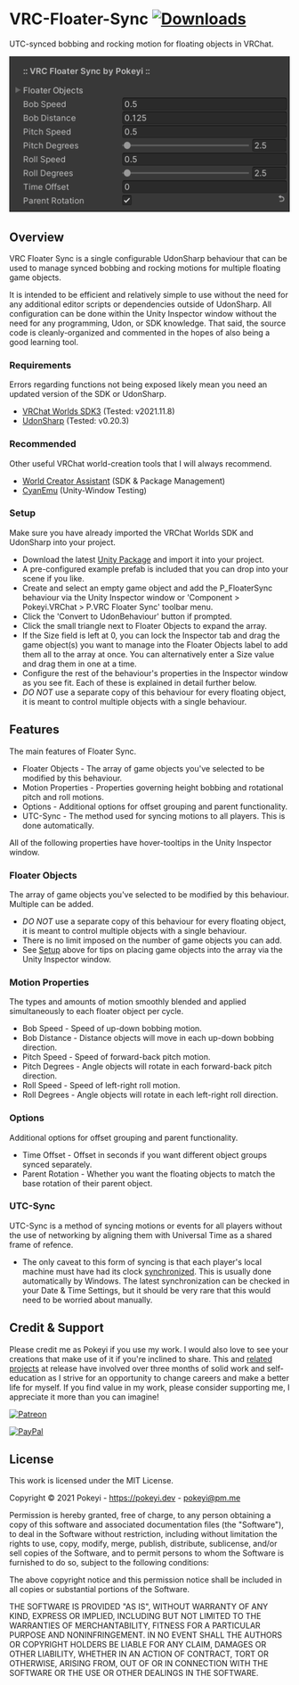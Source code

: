 # VRC-Floater-Sync [![Downloads](https://img.shields.io/github/downloads/Pokeyi/VRC-Floater-Sync/total?label=Downloads&logo=github)](https://github.com/Pokeyi/VRC-Floater-Sync/releases)
UTC-synced bobbing and rocking motion for floating objects in VRChat.

![Floater Sync](P_FloaterSync.png)

## Overview
VRC Floater Sync is a single configurable UdonSharp behaviour that can be used to manage synced bobbing and rocking motions for multiple floating game objects.

It is intended to be efficient and relatively simple to use without the need for any additional editor scripts or dependencies outside of UdonSharp. All configuration can be done within the Unity Inspector window without the need for any programming, Udon, or SDK knowledge. That said, the source code is cleanly-organized and commented in the hopes of also being a good learning tool.

### Requirements
Errors regarding functions not being exposed likely mean you need an updated version of the SDK or UdonSharp.
- [VRChat Worlds SDK3](https://vrchat.com/home/download) (Tested: v2021.11.8)
- [UdonSharp](https://github.com/MerlinVR/UdonSharp) (Tested: v0.20.3)

### Recommended
Other useful VRChat world-creation tools that I will always recommend.
- [World Creator Assistant](https://github.com/Varneon/WorldCreatorAssistant) (SDK & Package Management)
- [CyanEmu](https://github.com/CyanLaser/CyanEmu) (Unity-Window Testing)

### Setup
Make sure you have already imported the VRChat Worlds SDK and UdonSharp into your project.
- Download the latest [Unity Package](https://github.com/Pokeyi/VRC-Floater-Sync/releases) and import it into your project.
- A pre-configured example prefab is included that you can drop into your scene if you like.
- Create and select an empty game object and add the P_FloaterSync behaviour via the Unity Inspector window or 'Component > Pokeyi.VRChat > P.VRC Floater Sync' toolbar menu.
- Click the 'Convert to UdonBehaviour' button if prompted.
- Click the small triangle next to Floater Objects to expand the array.
- If the Size field is left at 0, you can lock the Inspector tab and drag the game object(s) you want to manage into the Floater Objects label to add them all to the array at once. You can alternatively enter a Size value and drag them in one at a time.
- Configure the rest of the behaviour's properties in the Inspector window as you see fit. Each of these is explained in detail further below.
- *DO NOT* use a separate copy of this behaviour for every floating object, it is meant to control multiple objects with a single behaviour.

## Features
The main features of Floater Sync.
- Floater Objects - The array of game objects you've selected to be modified by this behaviour.
- Motion Properties - Properties governing height bobbing and rotational pitch and roll motions.
- Options - Additional options for offset grouping and parent functionality.
- UTC-Sync - The method used for syncing motions to all players. This is done automatically.

All of the following properties have hover-tooltips in the Unity Inspector window.

### Floater Objects
The array of game objects you've selected to be modified by this behaviour. Multiple can be added.
- *DO NOT* use a separate copy of this behaviour for every floating object, it is meant to control multiple objects with a single behaviour.
- There is no limit imposed on the number of game objects you can add.
- See [Setup](#setup) above for tips on placing game objects into the array via the Unity Inspector window.

### Motion Properties
The types and amounts of motion smoothly blended and applied simultaneously to each floater object per cycle.
- Bob Speed - Speed of up-down bobbing motion.
- Bob Distance - Distance objects will move in each up-down bobbing direction.
- Pitch Speed - Speed of forward-back pitch motion.
- Pitch Degrees - Angle objects will rotate in each forward-back pitch direction.
- Roll Speed - Speed of left-right roll motion.
- Roll Degrees - Angle objects will rotate in each left-right roll direction.

### Options
Additional options for offset grouping and parent functionality.
- Time Offset - Offset in seconds if you want different object groups synced separately.
- Parent Rotation - Whether you want the floating objects to match the base rotation of their parent object.

### UTC-Sync
UTC-Sync is a method of syncing motions or events for all players without the use of networking by aligning them with Universal Time as a shared frame of refence.
- The only caveat to this form of syncing is that each player's local machine must have had its clock [synchronized](https://youtu.be/VZBxG6v0gYQ). This is usually done automatically by Windows. The latest synchronization can be checked in your Date & Time Settings, but it should be very rare that this would need to be worried about manually.

## Credit & Support
Please credit me as Pokeyi if you use my work. I would also love to see your creations that make use of it if you're inclined to share. This and [related projects](https://github.com/Pokeyi/pokeyi.github.io#my-projects) at release have involved over three months of solid work and self-education as I strive for an opportunity to change careers and make a better life for myself. If you find value in my work, please consider supporting me, I appreciate it more than you can imagine!

[![Patreon](https://img.shields.io/badge/Patreon-Support-red?logo=patreon)](https://patreon.com/pokeyi)

[![PayPal](https://img.shields.io/badge/PayPal-Donate-blue?logo=paypal)](https://www.paypal.com/donate?hosted_button_id=XFBLJ5GNSLGRC)

## License
This work is licensed under the MIT License.

Copyright © 2021 Pokeyi - https://pokeyi.dev - [pokeyi@pm.me](mailto:pokeyi@pm.me)

Permission is hereby granted, free of charge, to any person obtaining a copy
of this software and associated documentation files (the "Software"), to deal
in the Software without restriction, including without limitation the rights
to use, copy, modify, merge, publish, distribute, sublicense, and/or sell
copies of the Software, and to permit persons to whom the Software is
furnished to do so, subject to the following conditions:

The above copyright notice and this permission notice shall be included in all
copies or substantial portions of the Software.

THE SOFTWARE IS PROVIDED "AS IS", WITHOUT WARRANTY OF ANY KIND, EXPRESS OR
IMPLIED, INCLUDING BUT NOT LIMITED TO THE WARRANTIES OF MERCHANTABILITY,
FITNESS FOR A PARTICULAR PURPOSE AND NONINFRINGEMENT. IN NO EVENT SHALL THE
AUTHORS OR COPYRIGHT HOLDERS BE LIABLE FOR ANY CLAIM, DAMAGES OR OTHER
LIABILITY, WHETHER IN AN ACTION OF CONTRACT, TORT OR OTHERWISE, ARISING FROM,
OUT OF OR IN CONNECTION WITH THE SOFTWARE OR THE USE OR OTHER DEALINGS IN THE
SOFTWARE.
